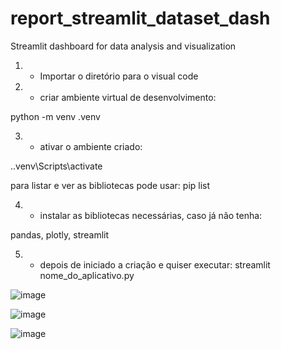# report_streamlit_dataset_dash
Streamlit dashboard for data analysis and visualization

1. - Importar o diretório para o visual code
2. - criar ambiente virtual de desenvolvimento:

python -m venv .venv

3. - ativar o ambiente criado:

.\.venv\Scripts\activate

para listar e ver as bibliotecas pode usar: pip list

4. - instalar as bibliotecas necessárias, caso já não tenha:

pandas, plotly, streamlit

5. - depois de iniciado a criação e quiser executar:
streamlit nome_do_aplicativo.py


![image](https://github.com/user-attachments/assets/589d477c-d05b-44f2-8d4e-27937b056338)


![image](https://github.com/user-attachments/assets/4288d3cd-6bd4-41f3-a343-14e2e1288330)


![image](https://github.com/user-attachments/assets/e222c909-b21a-4646-ac7b-2af9c36cf450)
